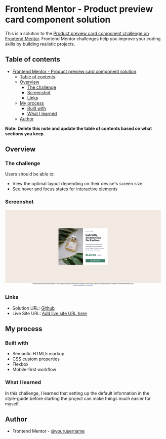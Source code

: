 # Frontend Mentor - Product preview card component solution

This is a solution to the [Product preview card component challenge on Frontend Mentor](https://www.frontendmentor.io/challenges/product-preview-card-component-GO7UmttRfa). Frontend Mentor challenges help you improve your coding skills by building realistic projects.

## Table of contents

- [Frontend Mentor - Product preview card component solution](#frontend-mentor---product-preview-card-component-solution)
  - [Table of contents](#table-of-contents)
  - [Overview](#overview)
    - [The challenge](#the-challenge)
    - [Screenshot](#screenshot)
    - [Links](#links)
  - [My process](#my-process)
    - [Built with](#built-with)
    - [What I learned](#what-i-learned)
  - [Author](#author)

**Note: Delete this note and update the table of contents based on what sections you keep.**

## Overview

### The challenge

Users should be able to:

- View the optimal layout depending on their device's screen size
- See hover and focus states for interactive elements

### Screenshot

![](./screenshot.jpg)

### Links

- Solution URL: [Github](https://github.com/gn01675522/FM-product_preview_card_component)
- Live Site URL: [Add live site URL here](https://gn01675522.github.io/FM-product_preview_card_component/)

## My process

### Built with

- Semantic HTML5 markup
- CSS custom properties
- Flexbox
- Mobile-first workflow

### What I learned

In this challenge, I learned that setting up the default information in the style-guide before starting the project can make things much easier for myself.

## Author

- Frontend Mentor - [@yourusername](https://www.frontendmentor.io/profile/gn01675522)
